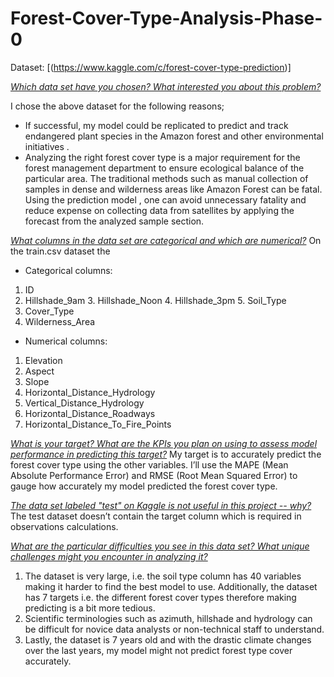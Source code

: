 # Forest-Cover-Type-Analysis-Phase-0

Dataset: [(https://www.kaggle.com/c/forest-cover-type-prediction)]


<ins>*Which data set have you chosen? What interested you about this problem?*</ins>

I chose the above dataset for the following reasons;

+ If successful, my model could be replicated to predict and track endangered plant species in the Amazon forest and other environmental initiatives .
+ Analyzing the right forest cover type is a major requirement for the forest management department to ensure ecological balance of the particular area. The traditional methods such as manual collection of samples in dense and wilderness areas like Amazon Forest can be fatal. Using the prediction model , one can avoid unnecessary fatality and reduce expense on collecting data from satellites by applying the forecast from the analyzed sample section.


<ins>*What columns in the data set are categorical and which are numerical?*</ins>
On the train.csv dataset the

+ Categorical columns:
1. ID
2. Hillshade_9am 3. Hillshade_Noon 4. Hillshade_3pm 5. Soil_Type
6. Cover_Type
7. Wilderness_Area

+ Numerical columns:
1. Elevation
2. Aspect
3. Slope
4. Horizontal_Distance_Hydrology
5. Vertical_Distance_Hydrology
6. Horizontal_Distance_Roadways
7. Horizontal_Distance_To_Fire_Points


<ins>*What is your target? What are the KPIs you plan on using to assess model performance in predicting this target?*</ins>
My target is to accurately predict the forest cover type using the other variables. 
I’ll use the MAPE (Mean Absolute Performance Error) and RMSE (Root Mean Squared Error) to gauge how accurately my model predicted the forest cover type. 


<ins>*The data set labeled "test" on Kaggle is not useful in this project -- why?*</ins>
The test dataset doesn’t contain the target column which is required  in observations calculations.


<ins>*What are the particular difficulties you see in this data set? What unique challenges might you encounter in analyzing it?*</ins>
1. The dataset is very large, i.e. the soil type column has 40 variables making it harder to find the best model to use. Additionally, the dataset has 7 targets i.e. the different forest cover types therefore making predicting is a bit more tedious. 
2. Scientific terminologies such as azimuth, hillshade and hydrology can be difficult for novice data analysts or non-technical staff to understand.
3. Lastly, the dataset is 7 years old and with the drastic climate changes over the last years, my model might not predict forest type cover accurately. 
